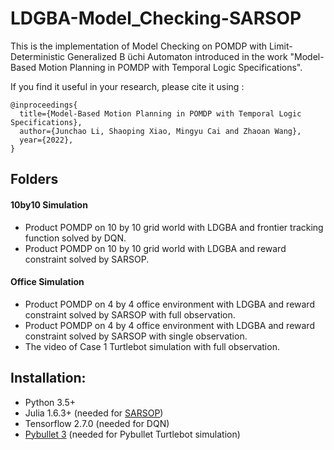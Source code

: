 # LDGBA-Model_Checking-SARSOP
This is the implementation of Model Checking on POMDP with Limit-Deterministic Generalized B ̈uchi Automaton introduced in the work "Model-Based Motion Planning in POMDP
with Temporal Logic Specifications".

If you find it useful in your research, please cite it using :

```
@inproceedings{
  title={Model-Based Motion Planning in POMDP with Temporal Logic Specifications},
  author={Junchao Li, Shaoping Xiao, Mingyu Cai and Zhaoan Wang},
  year={2022},
}
```
## Folders
#### 10by10 Simulation
  - Product POMDP on 10 by 10 grid world with LDGBA and frontier tracking function solved by DQN.
  - Product POMDP on 10 by 10 grid world with LDGBA and reward constraint solved by SARSOP.
  
#### Office Simulation
  - Product POMDP on 4 by 4 office environment with LDGBA and reward constraint solved by SARSOP with full observation.
  - Product POMDP on 4 by 4 office environment with LDGBA and reward constraint solved by SARSOP with single observation.
  - The video of Case 1 Turtlebot simulation with full observation.
  
## Installation:
  - Python 3.5+
  - Julia 1.6.3+ (needed for [SARSOP](https://github.com/JuliaPOMDP/SARSOP.jl))
  - Tensorflow 2.7.0 (needed for DQN)
  - [Pybullet 3](https://github.com/bulletphysics/bullet3) (needed for Pybullet Turtlebot simulation)
  
